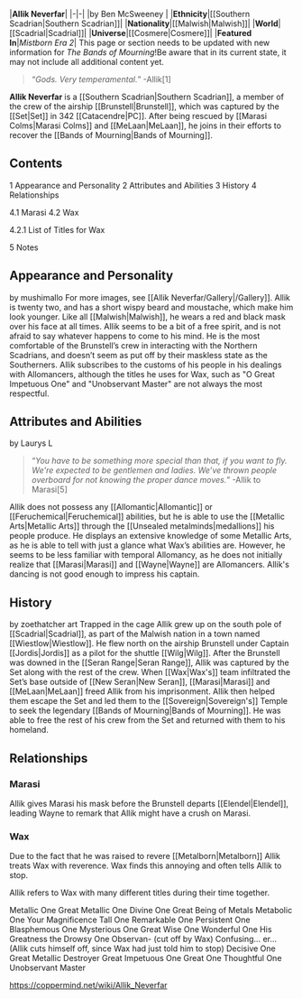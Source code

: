 |**Allik Neverfar**|
|-|-|
|by  Ben McSweeney |
|**Ethnicity**|[[Southern Scadrian\|Southern Scadrian]]|
|**Nationality**|[[Malwish\|Malwish]]|
|**World**|[[Scadrial\|Scadrial]]|
|**Universe**|[[Cosmere\|Cosmere]]|
|**Featured In**|*Mistborn Era 2*|
This page or section needs to be updated with new information for *The Bands of Mourning*!Be aware that in its current state, it may not include all additional content yet.

>“*Gods. Very temperamental.*”
\-Allik[1]


**Allik Neverfar** is a [[Southern Scadrian\|Southern Scadrian]], a member of the crew of the airship [[Brunstell\|Brunstell]], which was captured by the [[Set\|Set]] in 342 [[Catacendre\|PC]]. After being rescued by [[Marasi Colms\|Marasi Colms]] and [[MeLaan\|MeLaan]], he joins in their efforts to recover the [[Bands of Mourning\|Bands of Mourning]].

## Contents

1 Appearance and Personality
2 Attributes and Abilities
3 History
4 Relationships

4.1 Marasi
4.2 Wax

4.2.1 List of Titles for Wax




5 Notes


## Appearance and Personality
 by  mushimallo 
For more images, see [[Allik Neverfar/Gallery\|/Gallery]].
Allik is twenty two, and has a short wispy beard and moustache, which make him look younger. Like all [[Malwish\|Malwish]], he wears a red and black mask over his face at all times.
Allik seems to be a bit of a free spirit, and is not afraid to say whatever happens to come to his mind. He is the most comfortable of the Brunstell’s crew in interacting with the Northern Scadrians, and doesn’t seem as put off by their maskless state as the Southerners.
Allik subscribes to the customs of his people in his dealings with Allomancers, although the titles he uses for Wax, such as "O Great Impetuous One" and "Unobservant Master" are not always the most respectful.

## Attributes and Abilities
 by  Laurys L 
>“*You have to be something more special than that, if you want to fly. We're expected to be gentlemen and ladies. We’ve thrown people overboard for not knowing the proper dance moves.*”
\-Allik to Marasi[5]


Allik does not possess any [[Allomantic\|Allomantic]] or [[Feruchemical\|Feruchemical]] abilities, but he is able to use the [[Metallic Arts\|Metallic Arts]] through the [[Unsealed metalminds\|medallions]] his people produce. He displays an extensive knowledge of some Metallic Arts, as he is able to tell with just a glance what Wax’s abilities are. However, he seems to be less familiar with temporal Allomancy, as he does not initially realize that [[Marasi\|Marasi]] and [[Wayne\|Wayne]] are Allomancers.
Allik's dancing is not good enough to impress his captain.

## History
 by  zoethatcher art  Trapped in the cage
Allik grew up on the south pole of [[Scadrial\|Scadrial]], as part of the Malwish nation in a town named [[Wiestlow\|Wiestlow]]. He flew north on the airship Brunstell under Captain [[Jordis\|Jordis]] as a pilot for the shuttle [[Wilg\|Wilg]]. After the Brunstell was downed in the [[Seran Range\|Seran Range]], Allik was captured by the Set along with the rest of the crew. When [[Wax\|Wax's]] team infiltrated the Set’s base outside of [[New Seran\|New Seran]], [[Marasi\|Marasi]] and [[MeLaan\|MeLaan]] freed Allik from his imprisonment. Allik then helped them escape the Set and led them to the [[Sovereign\|Sovereign's]] Temple to seek the legendary [[Bands of Mourning\|Bands of Mourning]]. He was able to free the rest of his crew from the Set and returned with them to his homeland.

## Relationships
### Marasi
Allik gives Marasi his mask before the Brunstell departs [[Elendel\|Elendel]], leading Wayne to remark that Allik might have a crush on Marasi.

### Wax
Due to the fact that he was raised to revere [[Metalborn\|Metalborn]] Allik treats Wax with reverence. Wax finds this annoying and often tells Allik to stop.


Allik refers to Wax with many different titles during their time together.


Metallic One
Great Metallic One
Divine One
Great Being of Metals
Metabolic One
Your Magnificence
Tall One
Remarkable One
Persistent One
Blasphemous One
Mysterious One
Great Wise One
Wonderful One
His Greatness the Drowsy One
Observan- (cut off by Wax)
Confusing… er… (Allik cuts himself off, since Wax had just told him to stop)
Decisive One
Great Metallic Destroyer
Great Impetuous One
Great One
Thoughtful One
Unobservant Master



https://coppermind.net/wiki/Allik_Neverfar